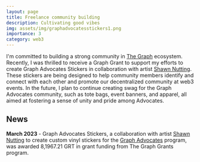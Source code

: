 ```yaml
---
layout: page
title: Freelance community building
description: Cultivating good vibes
img: assets/img/graphadvocatesstickers1.png
importance: 3
category: web3
---
```


I'm committed to building a strong community in [The Graph](https://thegraph.com/en/) ecosystem. Recently, I was thrilled to receive a Graph Grant to support my efforts to create Graph Advocates Stickers in collaboration with artist [Shawn Nutting](https://www.instagram.com/chon_ta2/). These stickers are being designed to help community members identify and connect with each other and promote our decentralized community at web3 events. In the future, I plan to continue creating swag for the Graph Advocates community, such as tote bags, event banners, and apparel, all aimed at fostering a sense of unity and pride among Advocates.
 

## News
**March 2023** - Graph Advocates Stickers, a collaboration with artist [Shawn Nutting](https://www.instagram.com/chon_ta2/) to create custom vinyl stickers for the [Graph Advocates](https://twitter.com/GraphAdvocates) program, was awarded 8,1967.21 GRT in grant funding from The Graph Grants program.
